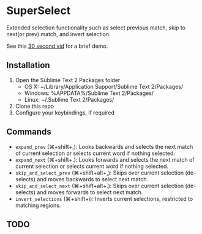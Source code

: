 SuperSelect
==================

Extended selection functionality such as select previous match, skip to next(or prev) match, and invert selection.

See this [30 second vid](http://youtu.be/8SQi-Fvhp-Q) for a brief demo.

Installation
------------

1. Open the Sublime Text 2 Packages folder
    - OS X: ~/Library/Application Support/Sublime Text 2/Packages/
    - Windows: %APPDATA%/Sublime Text 2/Packages/
    - Linux: ~/.Sublime Text 2/Packages/
2. Clone this repo
3. Configure your keybindings, if required

Commands
--------

+ `expand_prev` (&#8984;+shift+,): Looks backwards and selects the next match of current selection or selects current word if nothing selected.
+ `expand_next` (&#8984;+shift+.): Looks forwards and selects the next match of current selection or selects current word if nothing selected.
+ `skip_and_select_prev` (&#8984;+shift+alt+,): Skips over current selection (de-selects) and moves backwards to select next match.
+ `skip_and_select_next` (&#8984;+shift+alt+.): Skips over current selection (de-selects) and moves forwards to select next match.
+ `invert_selections` (&#8984;+shift+i): Inverts current selections, restricted to matching regions.

TODO
--------
